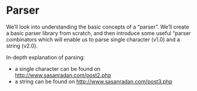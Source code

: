 # Parser
We’ll look into understanding the basic concepts of a “parser”. We’ll create a basic parser library from scratch, 
and then introduce some useful “parser combinators which will enable us to parse single character (v1.0) and a string (v2.0).

In-depth explanation of parsing:
  - a single character can be found on http://www.sasanradan.com/post2.php
  - a string can be found on http://www.sasanradan.com/post3.php

